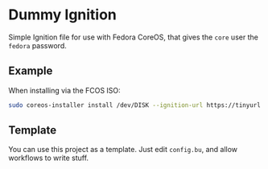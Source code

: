 # Dummy Ignition

Simple Ignition file for use with Fedora CoreOS, that gives the `core` user the `fedora` password.

## Example

When installing via the FCOS ISO:

```bash
sudo coreos-installer install /dev/DISK --ignition-url https://tinyurl.com/dummy-fcos-ign
```

## Template

You can use this project as a template. Just edit `config.bu`, and allow workflows to write stuff.
